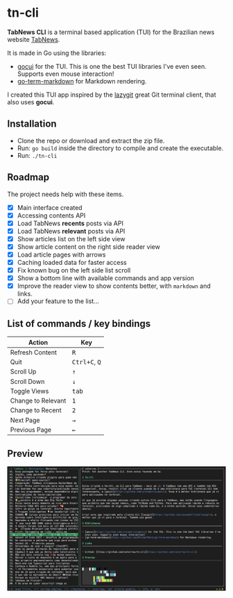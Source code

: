 # tn-cli
**TabNews CLI** is a terminal based application (TUI) for the Brazilian news website [TabNews](https://(tabnews.com.br)).

It is made in Go using the libraries:

- [gocui](https://github.com/jroimartin/gocui) for the TUI. This is one the best TUI libraries I've even seen. Supports even mouse interaction!
- [go-term-markdown](https://github.com/MichaelMure/go-term-markdown) for Markdown rendering.

I created this TUI app inspired by the [lazygit](https://github.com/jesseduffield/lazygit) great Git terminal client, that also uses **gocui**.

## Installation

- Clone the repo or download and extract the zip file.
- Run: `go build` inside the directory to compile and create the executable.
- Run: `./tn-cli`
## Roadmap

The project needs help with these items.

- [x] Main interface created
- [x] Accessing contents API
- [x] Load TabNews **recents** posts via API
- [x] Load TabNews **relevant** posts via API
- [x] Show articles list on the left side view
- [x] Show article content on the right side reader view
- [x] Load article pages with arrows
- [x] Caching loaded data for faster access
- [x] Fix known bug on the left side list scroll
- [x] Show a bottom line with available commands and app version
- [x] Improve the reader view to show contents better, with `markdown` and links.
- [ ] Add your feature to the list...

## List of commands / key bindings

| Action | Key |
|--------|-----|
| Refresh Content | <kbd>R</kbd> |
| Quit | <kbd>Ctrl+C</kbd>, <kbd>Q</kbd> |
| Scroll Up | <kbd>↑</kbd> |
| Scroll Down | <kbd>↓</kbd> |
| Toggle Views | <kbd>tab</kbd> |
| Change to Relevant | <kbd>1</kbd> |
| Change to Recent | <kbd>2</kbd> |
| Next Page | <kbd>→</kbd> |
| Previous Page | <kbd>←</kbd> |

## Preview

![Preview](screenshot.png)

